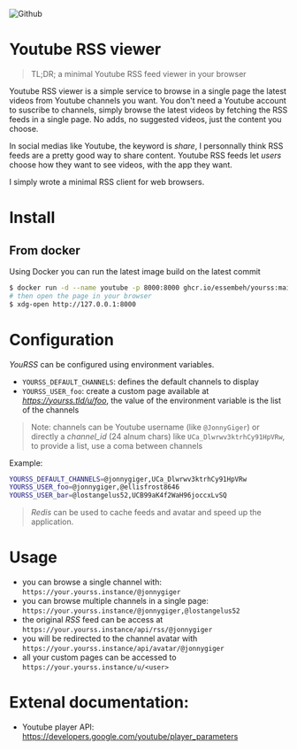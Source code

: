 ![Github](https://img.shields.io/github/tag/essembeh/yourss.svg)


# Youtube RSS viewer

> TL;DR; a minimal Youtube RSS feed viewer in your browser

Youtube RSS viewer is a simple service to browse in a single page the latest videos from Youtube channels you want.
You don't need a Youtube account to suscribe to channels, simply browse the latest videos by fetching the RSS feeds in a single page. No adds, no suggested videos, just the content you choose.

In social medias like Youtube, the keyword is *share*, I personnally think RSS feeds are a pretty good way to share content. Youtube RSS feeds let *users* choose how they want to see videos, with the app they want.

I simply wrote a minimal RSS client for web browsers.


# Install

## From docker

Using Docker you can run the latest image build on the latest commit
```sh
$ docker run -d --name youtube -p 8000:8000 ghcr.io/essembeh/yourss:main
# then open the page in your browser
$ xdg-open http://127.0.0.1:8000
```

# Configuration

*YouRSS* can be configured using environment variables.

- `YOURSS_DEFAULT_CHANNELS`: defines the default channels to display
- `YOURSS_USER_foo`: create a custom page available at *https://yourss.tld/u/foo*, the value of the environment variable is the list of the channels


> Note: channels can be Youtube username (like `@JonnyGiger`) or directly a *channel_id* (24 alnum chars) like `UCa_Dlwrwv3ktrhCy91HpVRw`, to provide a list, use a coma between channels

Example:
```sh
YOURSS_DEFAULT_CHANNELS=@jonnygiger,UCa_Dlwrwv3ktrhCy91HpVRw
YOURSS_USER_foo=@jonnygiger,@ellisfrost8646
YOURSS_USER_bar=@lostangelus52,UCB99aK4f2WaH96joccxLvSQ
```

> *Redis* can be used to cache feeds and avatar and speed up the application.

# Usage

- you can browse a single channel with: `https://your.yourss.instance/@jonnygiger`
- you can browse multiple channels in a single page: `https://your.yourss.instance/@jonnygiger,@lostangelus52`
- the original *RSS* feed can be access at `https://your.yourss.instance/api/rss/@jonnygiger`
- you will be redirected to the channel avatar with `https://your.yourss.instance/api/avatar/@jonnygiger`
- all your custom pages can be accessed to `https://your.yourss.instance/u/<user>`

# Extenal documentation:

- Youtube player API: https://developers.google.com/youtube/player_parameters